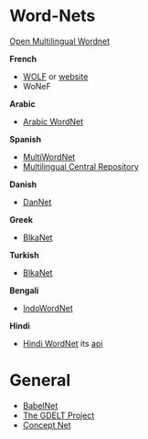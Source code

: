 # Word-Nets
 
 [Open Multilingual Wordnet](http://compling.hss.ntu.edu.sg/omw/)

**French**
 * [WOLF](http://compling.hss.ntu.edu.sg/omw/) or [website](http://pauillac.inria.fr/~sagot/index.html#wolf)
 * WoNeF

 **Arabic**
 * [Arabic WordNet](http://compling.hss.ntu.edu.sg/omw/)

 **Spanish**
 * [MultiWordNet](https://multiwordnet.fbk.eu/english/home.php)
 * [Multilingual Central Repository](https://adimen.si.ehu.es/web/MCR)

 **Danish**
 * [DanNet](https://cst.ku.dk/english/projects/dannet/)
 
 **Greek**
 * [BlkaNet](http://www.dblab.upatras.gr/balkanet/)

 **Turkish**
 * [BlkaNet](http://www.dblab.upatras.gr/balkanet/)
 
 **Bengali**
 * [IndoWordNet](https://www.cfilt.iitb.ac.in/indowordnet/index.jsp)

 **Hindi**
* [Hindi WordNet](https://www.cfilt.iitb.ac.in/wordnet/webhwn/) its [api](https://github.com/riteshpanjwani/pyiwn)

# General

* [BabelNet](https://babelnet.org/)
* [The GDELT Project](https://www.gdeltproject.org/)
* [Concept Net](https://pypi.org/project/ConceptNet/)
